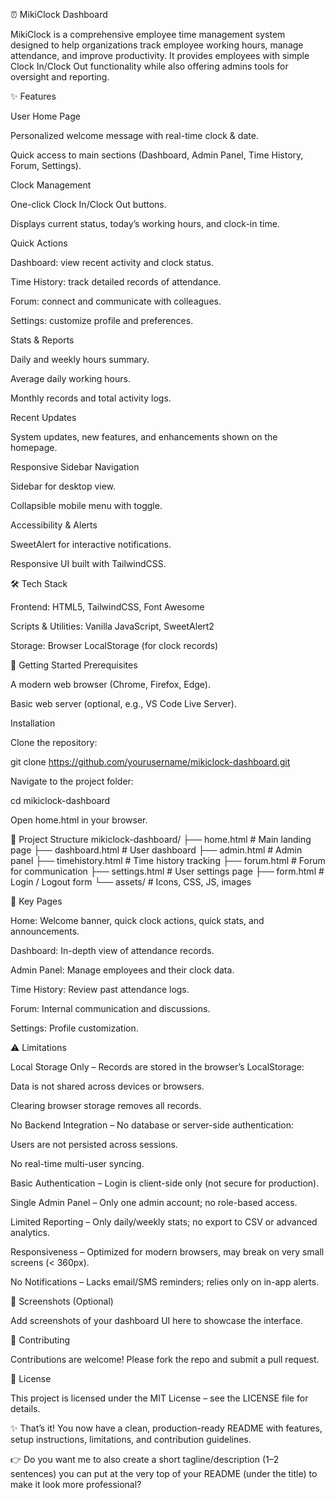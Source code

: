 ⏰ MikiClock Dashboard

MikiClock is a comprehensive employee time management system designed to help organizations track employee working hours, manage attendance, and improve productivity.
It provides employees with simple Clock In/Clock Out functionality while also offering admins tools for oversight and reporting.

✨ Features

User Home Page

Personalized welcome message with real-time clock & date.

Quick access to main sections (Dashboard, Admin Panel, Time History, Forum, Settings).

Clock Management

One-click Clock In/Clock Out buttons.

Displays current status, today’s working hours, and clock-in time.

Quick Actions

Dashboard: view recent activity and clock status.

Time History: track detailed records of attendance.

Forum: connect and communicate with colleagues.

Settings: customize profile and preferences.

Stats & Reports

Daily and weekly hours summary.

Average daily working hours.

Monthly records and total activity logs.

Recent Updates

System updates, new features, and enhancements shown on the homepage.

Responsive Sidebar Navigation

Sidebar for desktop view.

Collapsible mobile menu with toggle.

Accessibility & Alerts

SweetAlert for interactive notifications.

Responsive UI built with TailwindCSS.

🛠️ Tech Stack

Frontend: HTML5, TailwindCSS, Font Awesome

Scripts & Utilities: Vanilla JavaScript, SweetAlert2

Storage: Browser LocalStorage (for clock records)

🚀 Getting Started
Prerequisites

A modern web browser (Chrome, Firefox, Edge).

Basic web server (optional, e.g., VS Code Live Server).

Installation

Clone the repository:

git clone https://github.com/yourusername/mikiclock-dashboard.git


Navigate to the project folder:

cd mikiclock-dashboard


Open home.html in your browser.

📂 Project Structure
mikiclock-dashboard/
├── home.html          # Main landing page
├── dashboard.html     # User dashboard
├── admin.html         # Admin panel
├── timehistory.html   # Time history tracking
├── forum.html         # Forum for communication
├── settings.html      # User settings page
├── form.html          # Login / Logout form
└── assets/            # Icons, CSS, JS, images

🔑 Key Pages

Home: Welcome banner, quick clock actions, quick stats, and announcements.

Dashboard: In-depth view of attendance records.

Admin Panel: Manage employees and their clock data.

Time History: Review past attendance logs.

Forum: Internal communication and discussions.

Settings: Profile customization.

⚠️ Limitations

Local Storage Only – Records are stored in the browser’s LocalStorage:

Data is not shared across devices or browsers.

Clearing browser storage removes all records.

No Backend Integration – No database or server-side authentication:

Users are not persisted across sessions.

No real-time multi-user syncing.

Basic Authentication – Login is client-side only (not secure for production).

Single Admin Panel – Only one admin account; no role-based access.

Limited Reporting – Only daily/weekly stats; no export to CSV or advanced analytics.

Responsiveness – Optimized for modern browsers, may break on very small screens (< 360px).

No Notifications – Lacks email/SMS reminders; relies only on in-app alerts.

📸 Screenshots (Optional)

Add screenshots of your dashboard UI here to showcase the interface.

🤝 Contributing

Contributions are welcome! Please fork the repo and submit a pull request.

📜 License

This project is licensed under the MIT License – see the LICENSE
 file for details.

✨ That’s it! You now have a clean, production-ready README with features, setup instructions, limitations, and contribution guidelines.

👉 Do you want me to also create a short tagline/description (1–2 sentences) you can put at the very top of your README (under the title) to make it look more professional?
